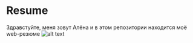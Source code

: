 # Resume
Здравстуйте, меня зовут Алёна и в этом репозитории находится моё web-резюме
![alt text](https://github.com/[Alone34]/[Resume]/blob/[main]/1.png?raw=true)
